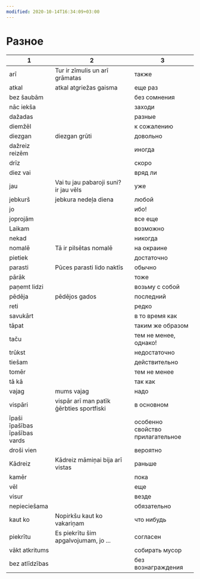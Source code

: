```yaml
---
modified: 2020-10-14T16:34:09+03:00
---
```


# Разное

|1|2|3|
|--|--|--|
arī|Tur ir zīmulis un arī grāmatas|также
atkal|atkal atgriežas gaisma|еще раз
bez šaubām||без сомнения
nāc iekša||заходи
dažadas||разные
diemžēl||к сожалению
diezgan|diezgan grūti|довольно
dažreiz<br>reizēm||иногда 
drīz||скоро
diez vai||вряд ли
jau|Vai tu jau pabaroji suni?<br>ir jau vēls|уже
jebkurš|jebkura nedeļa diena|любой
jo||ибо!
joprojām||все еще
Laikam||возможно
nekad||никогда
nomalē|Tā ir pilsētas nomalē|на окраине
pietiek||достаточно
parasti|Pūces parasti lido naktīs|обычно
pārāk||тоже
paņemt lidzi||возьму с собой
pēdēja|pēdējos gados|последний
reti||редко
savukārt||в то время как
tāpat||таким же образом
taču||тем не менее, однако!
trūkst||недостаточно
tiešam||действительно
tomēr||тем не менее
tā kā||так как
vajag|mums vajag|надо
vispāri|vispār arī man patīk ģērbties sportfiski|в основном
īpaši<br>īpašības<br>īpašības vards||особенно<br>свойство<br>прилагательное
droši vien||вероятно
Kādreiz|Kādreiz māmiņai bija arī vistas|раньше
kamēr||пока
vēl||еще
visur||везде
nepieciešama||обязательно
kaut ko|Nopirkšu kaut ko vakariņam|что нибудь
piekrītu|Es piekrītu šim apgalvojumam, jo ...|согласен
vākt atkritums||собирать мусор
bez atlīdzības||без вознаграждения
